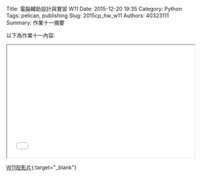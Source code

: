 Title: 電腦輔助設計與實習  W11
Date: 2015-12-20 19:35
Category: Python
Tags: pelican, publishing
Slug: 2015cp_hw_w11
Authors: 40323111
Summary: 作業十一摘要

以下為作業十一內容:

<iframe src="40323111_cp_w11.html" width="500" height="300"></iframe>


[W11投影片](40323111_cp_w11.html){:target="_blank"}




